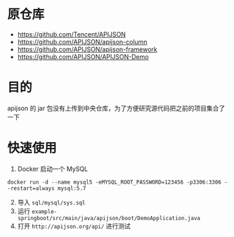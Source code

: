 # 原仓库

- https://github.com/Tencent/APIJSON
- https://github.com/APIJSON/apijson-column
- https://github.com/APIJSON/apijson-framework
- https://github.com/APIJSON/APIJSON-Demo

# 目的

apijson 的 jar 包没有上传到中央仓库，为了方便研究源代码把之前的项目集合了一下

# 快速使用

1. Docker 启动一个 MySQL

```shell
docker run -d --name mysql5 -eMYSQL_ROOT_PASSWORD=123456 -p3306:3306 --restart=always mysql:5.7
```

2. 导入 `sql/mysql/sys.sql`
3. 运行 `example-springboot/src/main/java/apijson/boot/DemoApplication.java`
4. 打开 `http://apijson.org/api/` 进行测试